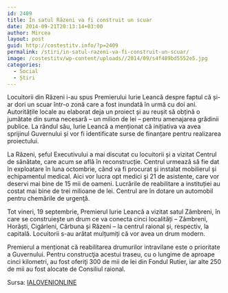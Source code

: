 ```yaml
---
id: 2409
title: În satul Răzeni va fi construit un scuar
date: 2014-09-21T20:13:14+03:00
author: Mircea
layout: post
guid: http://costestitv.info/?p=2409
permalink: /stiri/in-satul-razeni-va-fi-construit-un-scuar/
image: /costestitv/wp-content/uploads//2014/09/s4f489bd5552e5.jpg
categories:
  - Social
  - Știri
---
```

Locuitorii din Răzeni i-au spus Premierului Iurie Leancă despre faptul că și-ar dori un scuar într-o zonă care a fost inundată în urmă cu doi ani.<!--more--> Autoritățile locale au elaborat deja un proiect și au reușit să obțină o jumătate din suma necesară – un milion de lei – pentru amenajarea grădinii publice. La rândul său, Iurie Leancă a menționat că inițiativa va avea sprijinul Guvernului și vor fi identificate surse de finanțare pentru realizarea proiectului.

La Răzeni, șeful Executivului a mai discutat cu locuitorii și a vizitat Centrul de sănătate, care acum se află în reconstrucție. Centrul urmează să fie dat în exploatare în luna octombrie, când va fi procurat și instalat mobilierul și echipamentul medical. Aici vor lucra opt medici şi 21 de asistente, care vor deservi mai bine de 15 mii de oameni. Lucrările de reabilitare a instituției au costat mai bine de trei milioane de lei. Centrul are în dotare un automobil pentru chemările de urgenţă.

Tot vineri, 19 septembrie, Premierul Iurie Leancă a vizitat satul Zâmbreni, în care se construiește un drum ce va conecta cinci localități – Zâmbreni, Horăști, Cigârleni, Cărbuna și Răzeni – la centrul raional și, respectiv, la capitală. Locuitorii s-au arătat mulțumiți că vor avea un drum modern.

Premierul a menționat că reabilitarea drumurilor intravilane este o prioritate a Guvernului. Pentru construcţia acestui traseu, cu o lungime de aproape cinci kilometri, au fost oferiţi 300 de mii de lei din Fondul Rutier, iar alte 250 de mii au fost alocate de Consiliul raional.

Sursa: <a href="http://IALOVENIONLINE.MD" target="_blank">IALOVENIONLINE</a>